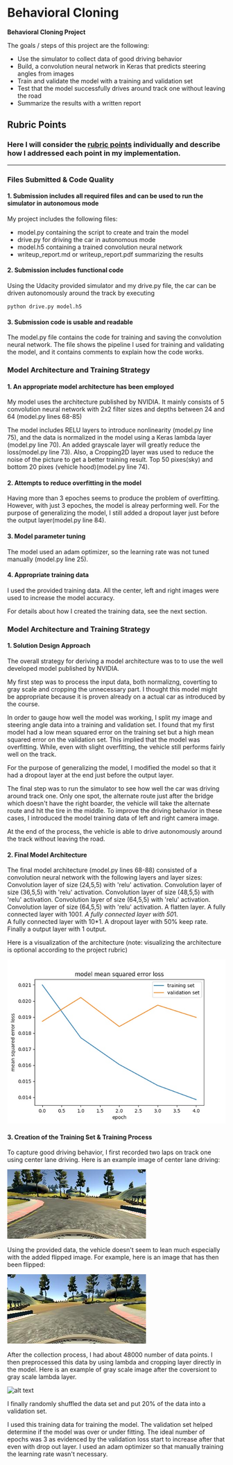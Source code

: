 # **Behavioral Cloning** 

**Behavioral Cloning Project**

The goals / steps of this project are the following:
* Use the simulator to collect data of good driving behavior
* Build, a convolution neural network in Keras that predicts steering angles from images
* Train and validate the model with a training and validation set
* Test that the model successfully drives around track one without leaving the road
* Summarize the results with a written report


[//]: # (Image References)

[image1]: ./Training_History.jpg "Model Visualization"
[image2]: ./gray_center_2016_12_01_13_42_07_892.jpg "Grayscaling"
[image3]: ./center_2016_12_01_13_42_07_892.jpg "Normal Image"
[image4]: ./flipped_center_2016_12_01_13_42_07_892.jpg "Flipped Image"

## Rubric Points
### Here I will consider the [rubric points](https://review.udacity.com/#!/rubrics/432/view) individually and describe how I addressed each point in my implementation.  

---
### Files Submitted & Code Quality

#### 1. Submission includes all required files and can be used to run the simulator in autonomous mode

My project includes the following files:
* model.py containing the script to create and train the model
* drive.py for driving the car in autonomous mode
* model.h5 containing a trained convolution neural network 
* writeup_report.md or writeup_report.pdf summarizing the results

#### 2. Submission includes functional code
Using the Udacity provided simulator and my drive.py file, the car can be driven autonomously around the track by executing 
```
python drive.py model.h5
```

#### 3. Submission code is usable and readable

The model.py file contains the code for training and saving the convolution neural network. The file shows the pipeline I used for training and validating the model, and it contains comments to explain how the code works.

### Model Architecture and Training Strategy

#### 1. An appropriate model architecture has been employed

My model uses the architecture published by NVIDIA. It mainly consists of 5 convolution neural network with 2x2 filter sizes and depths between 24 and 64 (model.py lines 68-85) 

The model includes RELU layers to introduce nonlinearity (model.py line 75), and the data is normalized in the model using a Keras lambda layer (model.py line 70). An added grayscale layer will greatly reduce the loss(model.py line 73). Also, a Cropping2D layer was used to reduce the noise of the picture to get a better training result. Top 50 pixes(sky) and bottom 20 pixes (vehicle hood)(model.py line 74). 

#### 2. Attempts to reduce overfitting in the model

Having more than 3 epoches seems to produce the problem of overfitting. However, with just 3 epoches, the model is alreay performing well.
For the purpose of generalizing the model, I still added a dropout layer just before the output layer(model.py line 84).

#### 3. Model parameter tuning

The model used an adam optimizer, so the learning rate was not tuned manually (model.py line 25).

#### 4. Appropriate training data
 
 I used the provided training data. All the center, left and right images were used to increase the model accuracy.

For details about how I created the training data, see the next section. 

### Model Architecture and Training Strategy

#### 1. Solution Design Approach

The overall strategy for deriving a model architecture was to to use the well developed model published by NVIDIA. 

My first step was to process the input data, both normalizng, coverting to gray scale and cropping the unnecessary part. I thought this model might be appropriate because it is proven already on a actual car as introduced by the course.

In order to gauge how well the model was working, I split my image and steering angle data into a training and validation set. I found that my first model had a low mean squared error on the training set but a high mean squared error on the validation set. This implied that the model was overfitting. While, even with slight overfitting, the vehicle still performs fairly well on the track.

For the purpose of generalizing the model, I modified the model so that it had a dropout layer at the end just before the output layer.

The final step was to run the simulator to see how well the car was driving around track one. Only one spot, the alternate route just after the bridge which doesn't have the right boarder, the vehicle will take the alternate route and hit the tire in the middle. To improve the driving behavior in these cases, I introduced the model training data of left and right camera image. 

At the end of the process, the vehicle is able to drive autonomously around the track without leaving the road.

#### 2. Final Model Architecture

The final model architecture (model.py lines 68-88) consisted of a convolution neural network with the following layers and layer sizes: 
Convolution layer of size (24,5,5) with 'relu' activation.
Convolution layer of size (36,5,5) with 'relu' activation.
Convolution layer of size (48,5,5) with 'relu' activation.
Convolution layer of size (64,5,5) with 'relu' activation.
Convolution layer of size (64,5,5) with 'relu' activation.
A flatten layer.
A fully connected layer with 100*1. 
A fully connected layer with 50*1.  
A fully connected layer with 10*1.
A dropout layer with 50% keep rate.
Finally a output layer with 1 output.  


Here is a visualization of the architecture (note: visualizing the architecture is optional according to the project rubric)

![alt text][image1]

#### 3. Creation of the Training Set & Training Process

To capture good driving behavior, I first recorded two laps on track one using center lane driving. Here is an example image of center lane driving:

![alt text][image3]

Using the provided data, the vehicle doesn't seem to lean much especially with the added flipped image. For example, here is an image that has then been flipped:

![alt text][image4]


After the collection process, I had about 48000 number of data points. I then preprocessed this data by using lambda and cropping layer directly in the model. Here is an example of gray scale image after the coversiont to gray scale lambda layer.

![alt text][image2]

I finally randomly shuffled the data set and put 20% of the data into a validation set. 

I used this training data for training the model. The validation set helped determine if the model was over or under fitting. The ideal number of epochs was 3 as evidenced by the validation loss start to increase after that even with drop out layer. I used an adam optimizer so that manually training the learning rate wasn't necessary.
